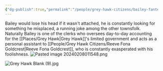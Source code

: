 ```yaml
---
{"dg-publish":true,"permalink":"/people/grey-hawk-citizens/bailey-fanteaser/"}
---
```


Bailey would lose his head if it wasn't attached, he is constantly looking for something he misplaced, a running joke among the other townsfolk. Naturally Bailey is one of the clerks who oversees day-to-day accounting for the [[Places/Grey Hawk\|Grey Hawk]]'s limited government and acts as a personal assistant to [[People/Grey Hawk Citizens/Reeve Fona Goldcrest\|Reeve Fona Goldcrest]], who is constantly exasperated with his foolishness.
![Pasted image 20240208011548.png](/img/user/Z_Attachments/Pasted%20image%2020240208011548.png)

![Grey Hawk Blank (9).jpg](/img/user/Z_Attachments/Grey%20Hawk%20Blank%20(9).jpg)